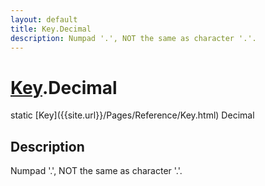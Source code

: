 ```yaml
---
layout: default
title: Key.Decimal
description: Numpad '.', NOT the same as character '.'.
---
```

# [Key]({{site.url}}/Pages/Reference/Key.html).Decimal

<div class='signature' markdown='1'>
static [Key]({{site.url}}/Pages/Reference/Key.html) Decimal
</div>

## Description
Numpad '.', NOT the same as character '.'.

